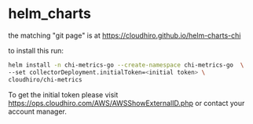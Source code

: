 # helm_charts

the matching "git page" is at https://cloudhiro.github.io/helm-charts-chi

to install this run:  
```bash 
helm install -n chi-metrics-go --create-namespace chi-metrics-go  \
--set collectorDeployment.initialToken=<initial token> \
cloudhiro/chi-metrics

```

To get the initial token please visit https://ops.cloudhiro.com/AWS/AWSShowExternalID.php or contact your account manager.